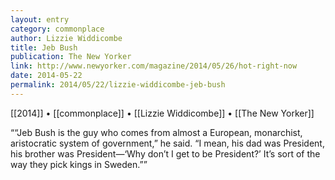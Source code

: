 ```yaml
---
layout: entry
category: commonplace
author: Lizzie Widdicombe
title: Jeb Bush
publication: The New Yorker
link: http://www.newyorker.com/magazine/2014/05/26/hot-right-now
date: 2014-05-22
permalink: 2014/05/22/lizzie-widdicombe-jeb-bush
---
```


[[2014]] • [[commonplace]] • [[Lizzie Widdicombe]] • [[The New Yorker]]

““Jeb Bush is the guy who comes from almost a European, monarchist, aristocratic system of government,” he said. “I mean, his dad was President, his brother was President—‘Why don’t I get to be President?’ It’s sort of the way they pick kings in Sweden.””